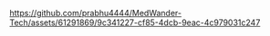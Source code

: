 

https://github.com/prabhu4444/MedWander-Tech/assets/61291869/9c341227-cf85-4dcb-9eac-4c979031c247

